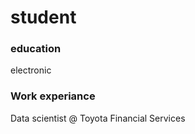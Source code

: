 # student

### education
electronic

### Work experiance
Data scientist @ Toyota Financial Services
